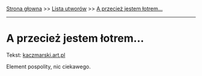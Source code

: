 [Strona głowna](../index.md) >> [Lista utworów](../list.md) >> [A przecież jestem łotrem…](5.md)

---

# A przecież jestem łotrem…

Tekst: [kaczmarski.art.pl](https://www.kaczmarski.art.pl/tworczosc/wiersze/a-przeciez-jestem-lotrem/)

Element pospolity, nic ciekawego.